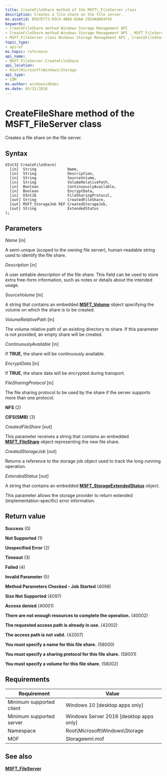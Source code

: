 ```yaml
---
title: CreateFileShare method of the MSFT\_FileServer class
description: Creates a file share on the file server.
ms.assetid: 0567E773-D3C4-4BE8-83AA-2929A8064F45
keywords:
- CreateFileShare method Windows Storage Management API
- CreateFileShare method Windows Storage Management API , MSFT_FileServer class
- MSFT_FileServer class Windows Storage Management API , CreateFileShare method
topic_type:
- apiref
ms.topic: reference
api_name:
- MSFT_FileServer.CreateFileShare
api_location:
- Root\Microsoft\Windows\Storage
api_type:
- COM
ms.author: windowssdkdev
ms.date: 05/31/2018
---
```


# CreateFileShare method of the MSFT\_FileServer class

Creates a file share on the file server.

## Syntax


```mof
UInt32 CreateFileShare(
  [in]  String              Name,
  [in]  String              Description,
  [in]  String              SourceVolume,
  [in]  String              VolumeRelativePath,
  [in]  Boolean             ContinuouslyAvailable,
  [in]  Boolean             EncryptData,
  [in]  UInt16              FileSharingProtocol,
  [out] String              CreatedFileShare,
  [out] MSFT_StorageJob REF CreatedStorageJob,
  [out] String              ExtendedStatus
);
```



## Parameters

 

*Name* \[in\]
 

A semi-unique (scoped to the owning file server), human-readable string used to identify the file share.

 

*Description* \[in\]
 

A user settable description of the file share. This field can be used to store extra free-form information, such as notes or details about the intended usage.

 

*SourceVolume* \[in\]
 

A string that contains an embedded [**MSFT\_Volume**](msft-volume.md) object specifying the volume on which the share is to be created.

 

*VolumeRelativePath* \[in\]
 

The volume relative path of an existing directory to share. If this parameter is not provided, an empty share will be created.

 

*ContinuouslyAvailable* \[in\]
 

If **TRUE**, the share will be continuously available.

 

*EncryptData* \[in\]
 

If **TRUE**, the share data will be encrypted during transport.

 

*FileSharingProtocol* \[in\]
 

The file sharing protocol to be used by the share if the server supports more than one protocol.

 

**NFS** (2)
 

**CIFS(SMB)** (3)
   

*CreatedFileShare* \[out\]
 

This parameter receives a string that contains an embedded [**MSFT\_FileShare**](msft-fileshare.md) object representing the new file share.

 

*CreatedStorageJob* \[out\]
 

Returns a reference to the storage job object used to track the long-running operation.

 

*ExtendedStatus* \[out\]
 

A string that contains an embedded [**MSFT\_StorageExtendedStatus**](msft-storageextendedstatus.md) object.

This parameter allows the storage provider to return extended (implementation-specific) error information.

 

## Return value

 

**Success** (0)
 

**Not Supported** (1)
 

**Unspecified Error** (2)
 

**Timeout** (3)
 

**Failed** (4)
 

**Invalid Parameter** (5)
 

**Method Parameters Checked - Job Started** (4096)
 

**Size Not Supported** (4097)
 

**Access denied** (40001)
 

**There are not enough resources to complete the operation.** (40002)
 

**The requested access path is already in use.** (42002)
 

**The access path is not valid.** (42007)
 

**You must specify a name for this file share.** (58000)
 

**You must specify a sharing protocol for this file share.** (58001)
 

**You must specify a volume for this file share.** (58002)
 

## Requirements



| Requirement | Value |
|-------------------------------------|-------------------------------------------------------------------------------------------|
| Minimum supported client | Windows 10 \[desktop apps only\]                                               |
| Minimum supported server | Windows Server 2016 \[desktop apps only\]                                      |
| Namespace                | Root\\Microsoft\\Windows\\Storage                                              |
| MOF                      |  Storagewmi.mof  |



## See also

 

[**MSFT\_FileServer**](msft-fileserver.md)
 

 

 





